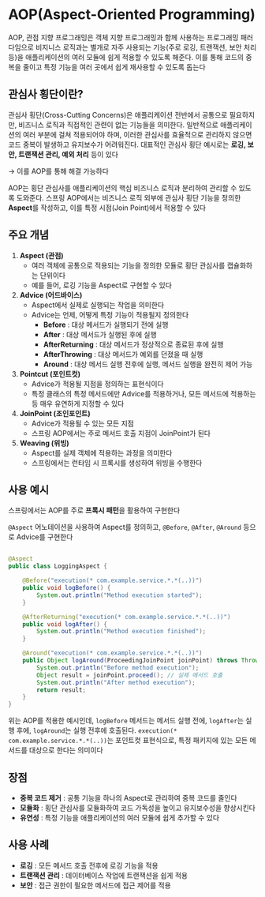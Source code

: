 # AOP(Aspect-Oriented Programming)

AOP, 관점 지향 프로그래밍은 객체 지향 프로그래밍과 함께 사용하는 프로그래밍 패러다임으로 비지니스 로직과는 별개로 자주 사용되는 기능(주로 로깅, 트랜잭션, 보안 처리 등)을 애플리케이션의 여러 모듈에 쉽게 적용할 수 있도록 해준다. 이를 통해 코드의 중복을 줄이고 특정 기능을 여러 곳에서 쉽게 재사용할 수 있도록 돕는다

## 관심사 횡단이란?

관심사 횡단(Cross-Cutting Concerns)은 애플리케이션 전반에서 공통으로 필요하지만, 비즈니스 로직과 직접적인 관련이 없는 기능들을 의미한다. 일반적으로 애플리케이션의 여러 부분에 걸쳐 적용되어야 하며, 이러한 관심사를 효율적으로 관리하지 않으면 코드 중복이 발생하고 유지보수가 어려워진다. 대표적인 관심사 횡단 예시로는 **로깅, 보안, 트랜잭션 관리, 예외 처리** 등이 있다

→ 이를 AOP를 통해 해결 가능하다

AOP는 횡단 관심사를 애플리케이션의 핵심 비즈니스 로직과 분리하여 관리할 수 있도록 도와준다. 스프링 AOP에서는 비즈니스 로직 외부에 관심사 횡단 기능을 정의한 **Aspect**를 작성하고, 이를 특정 시점(Join Point)에서 적용할 수 있다

## 주요 개념

1. **Aspect (관점)**
   - 여러 객체에 공통으로 적용되는 기능을 정의한 모듈로 횡단 관심사를 캡슐화하는 단위이다
   - 예를 들어, 로깅 기능을 Aspect로 구현할 수 있다
2. **Advice (어드바이스)**
   - Aspect에서 실제로 실행되는 작업을 의미한다
   - Advice는 언제, 어떻게 특정 기능이 적용될지 정의한다
     - **Before** : 대상 메서드가 실행되기 전에 실행
     - **After** : 대상 메서드가 실행된 후에 실행
     - **AfterReturning** : 대상 메서드가 정상적으로 종료된 후에 실행
     - **AfterThrowing** : 대상 메서드가 예외를 던졌을 때 실행
     - **Around** : 대상 메서드 실행 전후에 실행, 메서드 실행을 완전히 제어 가능
3. **Pointcut (포인트컷)**
   - Advice가 적용될 지점을 정의하는 표현식이다
   - 특정 클래스의 특정 메서드에만 Advice를 적용하거나, 모든 메서드에 적용하는 등 매우 유연하게 지정할 수 있다
4. **JoinPoint (조인포인트)**
   - Advice가 적용될 수 있는 모든 지점
   - 스프링 AOP에서는 주로 메서드 호출 지점이 JoinPoint가 된다
5. **Weaving (위빙)**
   - Aspect를 실제 객체에 적용하는 과정을 의미한다
   - 스프링에서는 런타임 시 프록시를 생성하여 위빙을 수행한다

## 사용 예시

스프링에서는 AOP를 주로 **프록시 패턴**을 활용하여 구현한다

`@Aspect` 어노테이션을 사용하여 Aspect를 정의하고, `@Before`, `@After`, `@Around` 등으로 Advice를 구현한다

```java

@Aspect
public class LoggingAspect {

    @Before("execution(* com.example.service.*.*(..))")
    public void logBefore() {
        System.out.println("Method execution started");
    }

    @AfterReturning("execution(* com.example.service.*.*(..))")
    public void logAfter() {
        System.out.println("Method execution finished");
    }

    @Around("execution(* com.example.service.*.*(..))")
    public Object logAround(ProceedingJoinPoint joinPoint) throws Throwable {
        System.out.println("Before method execution");
        Object result = joinPoint.proceed(); // 실제 메서드 호출
        System.out.println("After method execution");
        return result;
    }
}
```

위는 AOP를 적용한 예시인데, `logBefore` 메서드는 메서드 실행 전에, `logAfter`는 실행 후에, `logAround`는 실행 전후에 호출된다. `execution(* com.example.service.*.*(..))`는 포인트컷 표현식으로, 특정 패키지에 있는 모든 메서드를 대상으로 한다는 의미이다

## 장점

- **중복 코드 제거** : 공통 기능을 하나의 Aspect로 관리하여 중복 코드를 줄인다
- **모듈화** : 횡단 관심사를 모듈화하여 코드 가독성을 높이고 유지보수성을 향상시킨다
- **유연성** : 특정 기능을 애플리케이션의 여러 모듈에 쉽게 추가할 수 있다

## 사용 사례

- **로깅** : 모든 메서드 호출 전후에 로깅 기능을 적용
- **트랜잭션 관리** : 데이터베이스 작업에 트랜잭션을 쉽게 적용
- **보안** : 접근 권한이 필요한 메서드에 접근 제어를 적용

